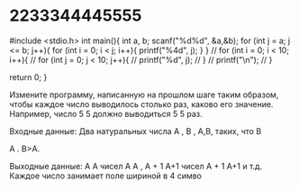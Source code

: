 # 2233344445555

#include <stdio.h>
int main(){
  int a, b;
  scanf("%d%d", &a,&b);
  for (int j = a; j <= b; j++){
    for (int i = 0; i < j; i++){
      printf("%4d", j);
    }
  }
  // for (int i = 0; i < 10; i++){
  //   for (int j = 0; j < 10; j++){
  //     printf("%d", j);
  //   }
  //   printf("\n");
  // }

  return 0;
}


Измените программу, написанную на прошлом шаге таким образом, чтобы каждое число выводилось столько раз, каково его значение. Например, число 
5
5 должно выводиться 
5
5 раз.

Входные данные:
Два натуральных числа 
A
,
B
,
A,B, таких, что 
B
>
A
.
B>A.

Выходные данные: 
A
A чисел 
A
A , 
A
+
1
A+1 чисел 
A
+
1
A+1 и т.д. Каждое число занимает поле шириной в 4 симво
